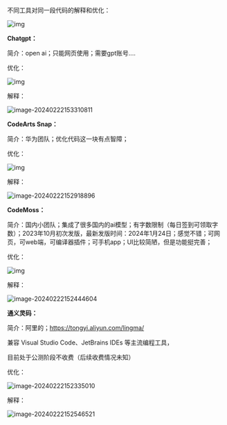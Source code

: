 不同工具对同一段代码的解释和优化：

![img](file:///C:\Users\ADMINI~1\AppData\Local\Temp\ksohtml5512\wps1.jpg) 

 

**Chatgpt：**

简介：open ai；只能网页使用；需要gpt账号....

优化：

![img](file:///C:\Users\ADMINI~1\AppData\Local\Temp\ksohtml5512\wps2.jpg) 

解释：

 ![image-20240222153310811](C:\Users\Administrator\AppData\Roaming\Typora\typora-user-images\image-20240222153310811.png)



**CodeArts Snap：**

简介：华为团队；优化代码这一块有点智障；

优化：

 ![img](file:///C:\Users\ADMINI~1\AppData\Local\Temp\ksohtml5512\wps6.jpg)

解释：

 ![image-20240222152918896](C:\Users\Administrator\AppData\Roaming\Typora\typora-user-images\image-20240222152918896.png)

 

**CodeMoss：**

简介：国内小团队；集成了很多国内的ai模型；有字数限制（每日签到可领取字数）；2023年10月初次发版，最新发版时间：2024年1月24日；感觉不错；可网页，可web端，可编译器插件；可手机app；UI比较简陋，但是功能挺完善；

优化：

 ![img](file:///C:\Users\ADMINI~1\AppData\Local\Temp\ksohtml5512\wps5.jpg)

解释：

 ![image-20240222152444604](C:\Users\Administrator\AppData\Roaming\Typora\typora-user-images\image-20240222152444604.png)



**通义灵码：**

简介：阿里的；https://tongyi.aliyun.com/lingma/ 

兼容 Visual Studio Code、JetBrains IDEs 等主流编程工具，

目前处于公测阶段不收费（后续收费情况未知）

优化：

 ![image-20240222152335010](C:\Users\Administrator\AppData\Roaming\Typora\typora-user-images\image-20240222152335010.png)

解释： 

 ![image-20240222152546521](C:\Users\Administrator\AppData\Roaming\Typora\typora-user-images\image-20240222152546521.png)